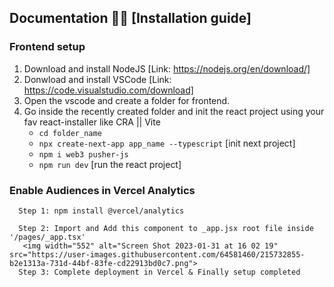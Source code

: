 ## Documentation 🚀🚀 [Installation guide]

   ### Frontend setup
   1. Download and install NodeJS [Link: https://nodejs.org/en/download/]
   2. Donwload and install VSCode [Link: https://code.visualstudio.com/download]
   3. Open the vscode and create a folder for frontend.
   4. Go inside the recently created folder and init the react project using your fav react-installer like CRA || Vite
      - ``` cd folder_name ```
      - ``` npx create-next-app app_name --typescript ``` [init next project]
      - ``` npm i web3 pusher-js ```
      - ``` npm run dev ``` [run the react project]


   ### Enable Audiences in Vercel Analytics
      Step 1: npm install @vercel/analytics
      
      Step 2: Import and Add this component to _app.jsx root file inside  '/pages/_app.tsx'
       <img width="552" alt="Screen Shot 2023-01-31 at 16 02 19" src="https://user-images.githubusercontent.com/64581460/215732855-b2e1313a-731d-44bf-83fe-cd22913bd0c7.png">
      Step 3: Complete deployment in Vercel & Finally setup completed
